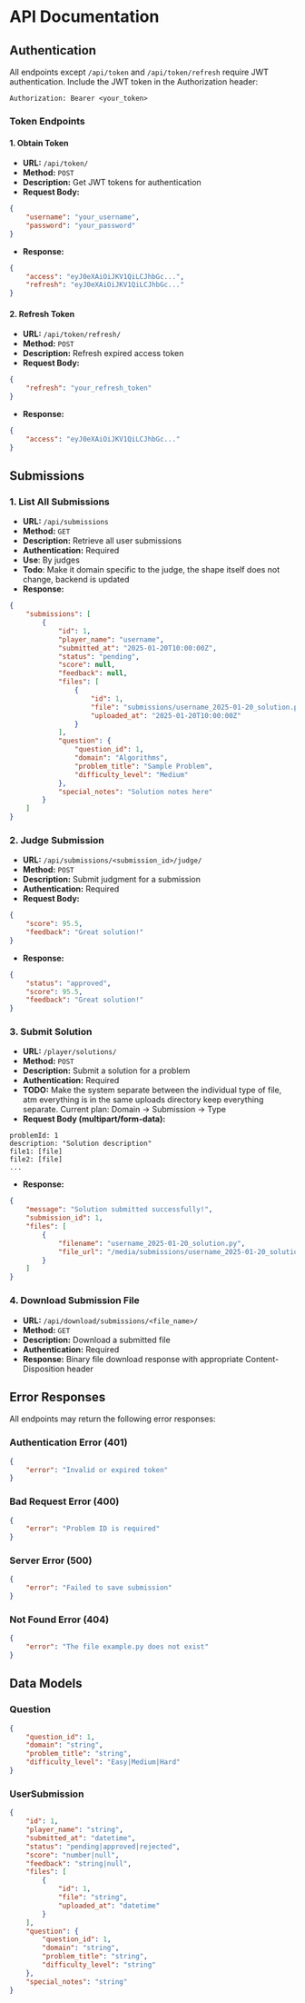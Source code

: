 # API Documentation

## Authentication

All endpoints except `/api/token` and `/api/token/refresh` require JWT authentication. Include the JWT token in the Authorization header:
```
Authorization: Bearer <your_token>
```

### Token Endpoints

#### 1. Obtain Token
- **URL:** `/api/token/`
- **Method:** `POST`
- **Description:** Get JWT tokens for authentication
- **Request Body:**
```json
{
    "username": "your_username",
    "password": "your_password"
}
```
- **Response:**
```json
{
    "access": "eyJ0eXAiOiJKV1QiLCJhbGc...",
    "refresh": "eyJ0eXAiOiJKV1QiLCJhbGc..."
}
```

#### 2. Refresh Token
- **URL:** `/api/token/refresh/`
- **Method:** `POST`
- **Description:** Refresh expired access token
- **Request Body:**
```json
{
    "refresh": "your_refresh_token"
}
```
- **Response:**
```json
{
    "access": "eyJ0eXAiOiJKV1QiLCJhbGc..."
}
```

## Submissions

### 1. List All Submissions
- **URL:** `/api/submissions`
- **Method:** `GET`
- **Description:** Retrieve all user submissions
- **Authentication:** Required
- **Use**: By judges
- **Todo**: Make it domain specific to the judge, the shape itself does not change, backend is updated
- **Response:**
```json
{
    "submissions": [
        {
            "id": 1,
            "player_name": "username",
            "submitted_at": "2025-01-20T10:00:00Z",
            "status": "pending",
            "score": null,
            "feedback": null,
            "files": [
                {
                    "id": 1,
                    "file": "submissions/username_2025-01-20_solution.py",
                    "uploaded_at": "2025-01-20T10:00:00Z"
                }
            ],
            "question": {
                "question_id": 1,
                "domain": "Algorithms",
                "problem_title": "Sample Problem",
                "difficulty_level": "Medium"
            },
            "special_notes": "Solution notes here"
        }
    ]
}
```

### 2. Judge Submission
- **URL:** `/api/submissions/<submission_id>/judge/`
- **Method:** `POST`
- **Description:** Submit judgment for a submission
- **Authentication:** Required
- **Request Body:**
```json
{
    "score": 95.5,
    "feedback": "Great solution!"
}
```
- **Response:**
```json
{
    "status": "approved",
    "score": 95.5,
    "feedback": "Great solution!"
}
```

### 3. Submit Solution
- **URL:** `/player/solutions/`
- **Method:** `POST`
- **Description:** Submit a solution for a problem
- **Authentication:** Required
- **TODO:** Make the system separate between the individual type of file, atm everything is in the same uploads directory keep everything separate. Current plan: Domain -> Submission -> Type
- **Request Body (multipart/form-data):**
```
problemId: 1
description: "Solution description"
file1: [file]
file2: [file]
...

```
- **Response:**
```json
{
    "message": "Solution submitted successfully!",
    "submission_id": 1,
    "files": [
        {
            "filename": "username_2025-01-20_solution.py",
            "file_url": "/media/submissions/username_2025-01-20_solution.py"
        }
    ]
}
```

### 4. Download Submission File
- **URL:** `/api/download/submissions/<file_name>/`
- **Method:** `GET`
- **Description:** Download a submitted file
- **Authentication:** Required
- **Response:** Binary file download response with appropriate Content-Disposition header

## Error Responses

All endpoints may return the following error responses:

### Authentication Error (401)
```json
{
    "error": "Invalid or expired token"
}
```

### Bad Request Error (400)
```json
{
    "error": "Problem ID is required"
}
```

### Server Error (500)
```json
{
    "error": "Failed to save submission"
}
```

### Not Found Error (404)
```json
{
    "error": "The file example.py does not exist"
}
```

## Data Models

### Question
```json
{
    "question_id": 1,
    "domain": "string",
    "problem_title": "string",
    "difficulty_level": "Easy|Medium|Hard"
}
```

### UserSubmission
```json
{
    "id": 1,
    "player_name": "string",
    "submitted_at": "datetime",
    "status": "pending|approved|rejected",
    "score": "number|null",
    "feedback": "string|null",
    "files": [
        {
            "id": 1,
            "file": "string",
            "uploaded_at": "datetime"
        }
    ],
    "question": {
        "question_id": 1,
        "domain": "string",
        "problem_title": "string",
        "difficulty_level": "string"
    },
    "special_notes": "string"
}
```